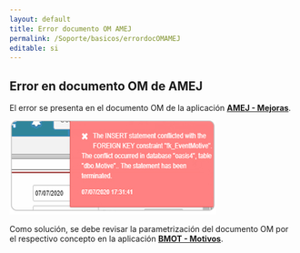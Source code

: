 ```yaml
---
layout: default
title: Error documento OM AMEJ
permalink: /Soporte/basicos/errordocOMAMEJ
editable: si
---
```

## Error en documento OM de AMEJ  

El error se presenta en el documento OM de la aplicación [**AMEJ - Mejoras**](http://docs.oasiscom.com/Operacion/utility/calidad/amejora/amej).  


![](amej.png)  

Como solución, se debe revisar la parametrización del documento OM por el respectivo concepto en la aplicación [**BMOT - Motivos**](http://docs.oasiscom.com/Operacion/common/bsistema/bmot).  

